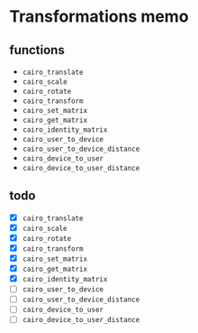 Transformations memo
====================

functions
---------

* `cairo_translate`
* `cairo_scale`
* `cairo_rotate`
* `cairo_transform`
* `cairo_set_matrix`
* `cairo_get_matrix`
* `cairo_identity_matrix`
* `cairo_user_to_device`
* `cairo_user_to_device_distance`
* `cairo_device_to_user`
* `cairo_device_to_user_distance`

todo
----

* [x] `cairo_translate`
* [x] `cairo_scale`
* [x] `cairo_rotate`
* [x] `cairo_transform`
* [x] `cairo_set_matrix`
* [x] `cairo_get_matrix`
* [x] `cairo_identity_matrix`
* [ ] `cairo_user_to_device`
* [ ] `cairo_user_to_device_distance`
* [ ] `cairo_device_to_user`
* [ ] `cairo_device_to_user_distance`
